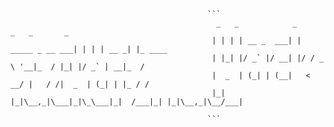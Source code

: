                                                 ```   
                                                  _   _            _                 _   _       _       
                                                 | | | | __ _  ___| | _____ _ __ ___| | | | __ _| |_ ____
                                                 | |_| |/ _` |/ __| |/ / _ \ '__|_  / |_| |/ _` | __|_  /
                                                 |  _  | (_| | (__|   <  __/ |   / /|  _  | (_| | |_ / / 
                                                 |_| |_|\__,_|\___|_|\_\___|_|  /___|_| |_|\__,_|\__/___|

                                                ``` 
